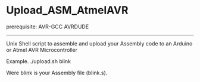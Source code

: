 # Upload_ASM_AtmelAVR

prerequisite:
AVR-GCC
AVRDUDE

-----------------------------------------------------------------------------------------------------------------------------
Unix Shell script to assemble and upload your Assembly code to an Arduino or Atmel AVR Microcontroller

Example. 
  ./upload.sh blink
  
  Were blink is your Assembly file (blink.s).
 
